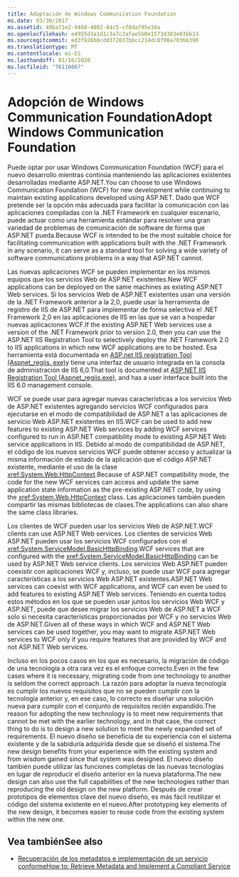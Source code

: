 ```yaml
---
title: Adoptación de Windows Communication Foundation
ms.date: 03/30/2017
ms.assetid: 49ba71e2-9468-4082-84c5-cf8daf95e34a
ms.openlocfilehash: e4955d3a1d1c3a7c2afae5b0e1573d383e03bb33
ms.sourcegitcommit: ed3f926b6cdd372037bbcc214dc8f08a70366390
ms.translationtype: MT
ms.contentlocale: es-ES
ms.lasthandoff: 01/16/2020
ms.locfileid: "76116667"
---
```

# <a name="adopt-windows-communication-foundation"></a><span data-ttu-id="69013-102">Adopción de Windows Communication Foundation</span><span class="sxs-lookup"><span data-stu-id="69013-102">Adopt Windows Communication Foundation</span></span>

<span data-ttu-id="69013-103">Puede optar por usar Windows Communication Foundation (WCF) para el nuevo desarrollo mientras continúa manteniendo las aplicaciones existentes desarrolladas mediante ASP.NET.</span><span class="sxs-lookup"><span data-stu-id="69013-103">You can choose to use Windows Communication Foundation (WCF) for new development while continuing to maintain existing applications developed using ASP.NET.</span></span> <span data-ttu-id="69013-104">Dado que WCF pretende ser la opción más adecuada para facilitar la comunicación con las aplicaciones compiladas con la .NET Framework en cualquier escenario, puede actuar como una herramienta estándar para resolver una gran variedad de problemas de comunicación de software de forma que ASP.NET pueda.</span><span class="sxs-lookup"><span data-stu-id="69013-104">Because WCF is intended to be the most suitable choice for facilitating communication with applications built with the .NET Framework in any scenario, it can serve as a standard tool for solving a wide variety of software communications problems in a way that ASP.NET cannot.</span></span>

<span data-ttu-id="69013-105">Las nuevas aplicaciones WCF se pueden implementar en los mismos equipos que los servicios Web de ASP.NET existentes.</span><span class="sxs-lookup"><span data-stu-id="69013-105">New WCF applications can be deployed on the same machines as existing ASP.NET Web services.</span></span> <span data-ttu-id="69013-106">Si los servicios Web de ASP.NET existentes usan una versión de la .NET Framework anterior a la 2,0, puede usar la herramienta de registro de IIS de ASP.NET para implementar de forma selectiva el .NET Framework 2,0 en las aplicaciones de IIS en las que se van a hospedar nuevas aplicaciones WCF.</span><span class="sxs-lookup"><span data-stu-id="69013-106">If the existing ASP.NET Web services use a version of the .NET Framework prior to version 2.0, then you can use the ASP.NET IIS Registration Tool to selectively deploy the .NET Framework 2.0 to IIS applications in which new WCF applications are to be hosted.</span></span> <span data-ttu-id="69013-107">Esa herramienta está documentada en [ASP.net IIS registration Tool (Aspnet_regiis. exe)](https://docs.microsoft.com/previous-versions/dotnet/netframework-3.5/k6h9cz8h(v=vs.90))y tiene una interfaz de usuario integrada en la consola de administración de IIS 6,0.</span><span class="sxs-lookup"><span data-stu-id="69013-107">That tool is documented at [ASP.NET IIS Registration Tool (Aspnet_regiis.exe)](https://docs.microsoft.com/previous-versions/dotnet/netframework-3.5/k6h9cz8h(v=vs.90)), and has a user interface built into the IIS 6.0 management console.</span></span>

<span data-ttu-id="69013-108">WCF se puede usar para agregar nuevas características a los servicios Web de ASP.NET existentes agregando servicios WCF configurados para ejecutarse en el modo de compatibilidad de ASP.NET a las aplicaciones de servicio Web ASP.NET existentes en IIS.</span><span class="sxs-lookup"><span data-stu-id="69013-108">WCF can be used to add new features to existing ASP.NET Web services by adding WCF services configured to run in ASP.NET compatibility mode to existing ASP.NET Web service applications in IIS.</span></span> <span data-ttu-id="69013-109">Debido al modo de compatibilidad de ASP.NET, el código de los nuevos servicios WCF puede obtener acceso y actualizar la misma información de estado de la aplicación que el código ASP.NET existente, mediante el uso de la clase <xref:System.Web.HttpContext>.</span><span class="sxs-lookup"><span data-stu-id="69013-109">Because of ASP.NET compatibility mode, the code for the new WCF services can access and update the same application state information as the pre-existing ASP.NET code, by using the <xref:System.Web.HttpContext> class.</span></span> <span data-ttu-id="69013-110">Las aplicaciones también pueden compartir las mismas bibliotecas de clases.</span><span class="sxs-lookup"><span data-stu-id="69013-110">The applications can also share the same class libraries.</span></span>

<span data-ttu-id="69013-111">Los clientes de WCF pueden usar los servicios Web de ASP.NET.</span><span class="sxs-lookup"><span data-stu-id="69013-111">WCF clients can use ASP.NET Web services.</span></span> <span data-ttu-id="69013-112">Los clientes de servicios Web ASP.NET pueden usar los servicios WCF configurados con el <xref:System.ServiceModel.BasicHttpBinding>.</span><span class="sxs-lookup"><span data-stu-id="69013-112">WCF services that are configured with the <xref:System.ServiceModel.BasicHttpBinding> can be used by ASP.NET Web service clients.</span></span> <span data-ttu-id="69013-113">Los servicios Web ASP.NET pueden coexistir con aplicaciones WCF y, incluso, se puede usar WCF para agregar características a los servicios Web ASP.NET existentes.</span><span class="sxs-lookup"><span data-stu-id="69013-113">ASP.NET Web services can coexist with WCF applications, and WCF can even be used to add features to existing ASP.NET Web services.</span></span> <span data-ttu-id="69013-114">Teniendo en cuenta todos estos métodos en los que se pueden usar juntos los servicios Web WCF y ASP.NET, puede que desee migrar los servicios Web de ASP.NET a WCF solo si necesita características proporcionadas por WCF y no servicios Web de ASP.NET.</span><span class="sxs-lookup"><span data-stu-id="69013-114">Given all of these ways in which WCF and ASP.NET Web services can be used together, you may want to migrate ASP.NET Web services to WCF only if you require features that are provided by WCF and not ASP.NET Web services.</span></span>

<span data-ttu-id="69013-115">Incluso en los pocos casos en los que es necesario, la migración de código de una tecnología a otra rara vez es el enfoque correcto.</span><span class="sxs-lookup"><span data-stu-id="69013-115">Even in the few cases where it is necessary, migrating code from one technology to another is seldom the correct approach.</span></span> <span data-ttu-id="69013-116">La razón para adoptar la nueva tecnología es cumplir los nuevos requisitos que no se pueden cumplir con la tecnología anterior y, en ese caso, lo correcto es diseñar una solución nueva para cumplir con el conjunto de requisitos recién expandido.</span><span class="sxs-lookup"><span data-stu-id="69013-116">The reason for adopting the new technology is to meet new requirements that cannot be met with the earlier technology, and in that case, the correct thing to do is to design a new solution to meet the newly expanded set of requirements.</span></span> <span data-ttu-id="69013-117">El nuevo diseño se beneficia de su experiencia con el sistema existente y de la sabiduría adquirida desde que se diseñó el sistema.</span><span class="sxs-lookup"><span data-stu-id="69013-117">The new design benefits from your experience with the existing system and from wisdom gained since that system was designed.</span></span> <span data-ttu-id="69013-118">El nuevo diseño también puede utilizar las funciones completas de las nuevas tecnologías en lugar de reproducir el diseño anterior en la nueva plataforma.</span><span class="sxs-lookup"><span data-stu-id="69013-118">The new design can also use the full capabilities of the new technologies rather than reproducing the old design on the new platform.</span></span> <span data-ttu-id="69013-119">Después de crear prototipos de elementos clave del nuevo diseño, es más fácil reutilizar el código del sistema existente en el nuevo.</span><span class="sxs-lookup"><span data-stu-id="69013-119">After prototyping key elements of the new design, it becomes easier to reuse code from the existing system within the new one.</span></span>

## <a name="see-also"></a><span data-ttu-id="69013-120">Vea también</span><span class="sxs-lookup"><span data-stu-id="69013-120">See also</span></span>

- [<span data-ttu-id="69013-121">Recuperación de los metadatos e implementación de un servicio conforme</span><span class="sxs-lookup"><span data-stu-id="69013-121">How to: Retrieve Metadata and Implement a Compliant Service</span></span>](../../../../docs/framework/wcf/feature-details/how-to-retrieve-metadata-and-implement-a-compliant-service.md)
